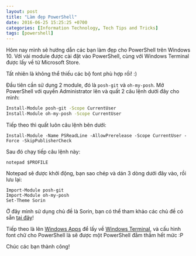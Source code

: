 ```yaml
---
layout: post
title: "Làm đẹp PowerShell"
date: 2016-06-25 15:25:25 +0700
categories: [Information Technology, Tech Tips and Tricks]
tags: [powershell]
---
```


Hôm nay mình sẽ hướng dẫn các bạn làm đẹp cho PowerShell trên Windows 10. Với vài module được cài đặt vào PowerShell, cùng với Windows Terminal được lấy về từ Microsoft Store.

Tất nhiên là không thể thiếu các bộ font phù hợp rồi! :)

Đầu tiên cần sử dụng 2 module, đó là `posh-git` và `oh-my-posh`. Mở PowerShell với quyền Administrator lên và quất 2 câu lệnh dưới đây cho mình:
```bash
Install-Module posh-git -Scope CurrentUser
Install-Module oh-my-posh -Scope CurrentUser
```

Tiếp theo thì quất luôn câu lệnh bên dưới:
```
Install-Module -Name PSReadLine -AllowPrerelease -Scope CurrentUser -Force -SkipPublisherCheck
```

Sau đó chạy tiếp câu lệnh này:
```
notepad $PROFILE
```

Notepad sẽ được khởi động, bạn sao chép và dán 3 dòng dưới đây vào, rồi lưu lại:
```
Import-Module posh-git
Import-Module oh-my-posh
Set-Theme Sorin
```

Ở đây mình sử dụng chủ đề là Sorin, bạn có thể tham khảo các chủ đề có sẵn [tại đây](https://github.com/JanDeDobbeleer/oh-my-posh#themes)!

Tiếp theo là lên [Windows Apps](https://www.microsoft.com/en-us/store/apps/windows) để lấy về [Windows Terminal](https://www.microsoft.com/en-us/p/windows-terminal/9n0dx20hk701?activetab=pivot:overviewtab), và cấu hình font chữ cho PowerShell là sẽ được một PowerShell đằm thắm hết mức :P

Chúc các bạn thành công!